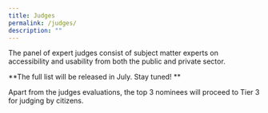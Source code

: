 ```yaml
---
title: Judges
permalink: /judges/
description: ""
---
```

The panel of expert judges consist of subject matter experts on accessibility and usability from both the public and private sector.  
  
**The full list will be released in July. Stay tuned!  **
  
Apart from the judges evaluations, the top 3 nominees will proceed to Tier 3 for judging by citizens.